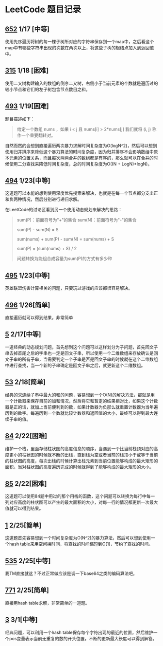 # LeetCode 题目记录

## [652](https://leetcode-cn.com/problems/find-duplicate-subtrees/) 1/17 [中等]

使用先序遍历将树的每一棵子树所对应的字符串保存到一个map中，之后看这个map中有哪些字符串出现的次数在两次以上，将这些子树的根结点加入到返回值中。

## [315](https://leetcode-cn.com/problems/count-of-smaller-numbers-after-self/) 1/18 [困难]

使用二叉树构建输入的数组的倒序二叉树，右侧小于当前元素的个数就是遍历过的较小节点和它们的左子树包含节点数目之和。

## [493](https://leetcode-cn.com/problems/reverse-pairs/) 1/19[困难]

题目描述如下：

> 给定一个数组 nums ，如果 i < j 且 nums[i] > 2*nums[j] 我们就将 (i, j) 称作一个重要翻转对。

自然而然的会想到直接遍历两次暴力求解时间复杂度为O(logN^2)，然后可以想到使用归并排序来降低这个暴力算法的时间复杂度，因为归并排序不会影响数组中原本元素的位置关系，而且每次两两合并的数组都是有序的，那么就可以在合并的时候使用二分查找来降低时间复杂度，总的时间复杂度为O((N + LogN)*logN)。

## [494](https://leetcode-cn.com/problems/target-sum/) 1/23[中等]

这道题可以本能的想到使用深度优先搜索来解决，也就是在每一个节点都分支出正和负两种情况，然后分别进行递归求解。

在LeetCode的讨论区看到另一个使用动态规划来解决的思路：

> sum(P)：前面符号为"+"的集合 sum(N)：前面符号为"-"的集合
>
> sum(P) - sum(N) = S
>
> sum(nums) + sum(P) - sum(N) = sum(nums) + S
>
> sum(P) = (sum(nums) + S) / 2
>
> 问题转换为能组合成容量为sum(P)的方式有多少种

## [495](https://leetcode-cn.com/problems/teemo-attacking/) 1/23[中等]

英雄联盟伤害计算相关的问题，只要玩过游戏的应该都很容易解决。

## [496](https://leetcode-cn.com/problems/next-greater-element-i/) 1/26[简单]

直接遍历就可以得到结果，非常简单

## [5](https://leetcode-cn.com/problems/longest-palindromic-substring/) 2/17[中等]

一道经典的动态规划问题，首先想到这个问题可以这样划分为子问题，首先回文子串去掉首尾之后的字串也一定是回文子串，所以使用一个二维数组来存放确认是回文子串的所有子串，当需要判定一个子串是否是回文子串的时候就在这个二维数组中进行查找，当一个新的子串确定是回文子串之后，就更新这个二维数组。

## [53](https://leetcode-cn.com/problems/maximum-subarray/) 2/18[简单]

经典的求连续子串中最大的和的问题，容易想到一个O(N)的解决方法，那就是用一个计数器来保存目前的加和情况，然后将它和暂定的结果相对比，如果这个计数器是正的话，就加上当前便利到的数，如果计数器为负那么就重置计数器为当年遍历到的数字。每遍历到一个数就比较计数器和返回值的大小，最终可以得到最大连续子串的值。

## [84](https://leetcode-cn.com/problems/largest-rectangle-in-histogram/) 2/22[困难]

维护一个栈，里面存储柱状图的高度信息的顺序，当遇到一个比当前栈顶对应的高度更小的柱状图的时候就不断的出栈，直到栈为空或者当前的栈顶小于或等于当前的柱状图的高度，每次出栈的时候计算出栈元素到当前位置能够构成的最大矩形的面积。当对柱状图的高度遍历完成的时候就得到了能够构成的最大矩形的大小。

## [85](https://leetcode-cn.com/problems/maximal-rectangle/) 2/22[困难]

这道题可以使用84题中用过的那个用栈的函数，这个问题可以转换为每行中每一列对应高度的柱状图可以产生的最大面积的大小，对每一行的情况都更新一次最大值就可以得到结果。

## [1](https://leetcode-cn.com/problems/two-sum/) 2/25[简单]

这道题首先容易想到一个时间复杂度为O(N^2)的暴力算法，然后可以想到使用一个hash table来用空间换时间，将查找的时间缩短到O(1)，节约了查找的时间。

## [535](https://leetcode-cn.com/problems/encode-and-decode-tinyurl/) 2/25[中等]

我TM直接就这？不过正常做应该是调一下base64之类的编码算法吧。

## [771](https://leetcode-cn.com/problems/jewels-and-stones/) 2/25[简单]

直接用hash table求解，非常简单的一道题。

## [3](https://leetcode-cn.com/problems/longest-substring-without-repeating-characters/) 3/1[中等]

经典问题，可以利用一个hash table保存每个字符出现的最近的位置，然后维护一个pos变量表示当前无重复的数的开头位置，不断的更新最大长度可以得到解答。
